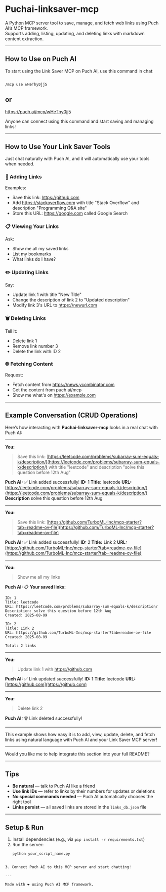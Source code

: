 # Puchai-linksaver-mcp

A Python MCP server tool to save, manage, and fetch web links using Puch AI’s MCP framework.  
Supports adding, listing, updating, and deleting links with markdown content extraction.

---
## How to Use on Puch AI

To start using the Link Saver MCP on Puch AI, use this command in chat:


```

/mcp use wHeThy0jj5

````

## or 
https://puch.ai/mcp/wHeThy0jj5



Anyone can connect using this command and start saving and managing links!

---

## How to Use Your Link Saver Tools

Just chat naturally with Puch AI, and it will automatically use your tools when needed.

### 🔗 Adding Links  
Examples:  
- Save this link: https://github.com  
- Add https://stackoverflow.com with title "Stack Overflow" and description "Programming Q&A site"  
- Store this URL: https://google.com called Google Search  

### 📋 Viewing Your Links  
Ask:  
- Show me all my saved links  
- List my bookmarks  
- What links do I have?  

### ✏️ Updating Links  
Say:  
- Update link 1 with title "New Title"  
- Change the description of link 2 to "Updated description"  
- Modify link 3's URL to https://newurl.com  

### 🗑️ Deleting Links  
Tell it:  
- Delete link 1  
- Remove link number 3  
- Delete the link with ID 2  

### 🌐 Fetching Content  
Request:  
- Fetch content from https://news.ycombinator.com  
- Get the content from puch.ai/mcp  
- Show me what's on https://example.com  

---

## Example Conversation (CRUD Operations)

Here’s how interacting with **Puchai-linksaver-mcp** looks in a real chat with Puch AI:

---

**You:**

> Save this link: [https://leetcode.com/problems/subarray-sum-equals-k/description/](https://leetcode.com/problems/subarray-sum-equals-k/description/) with title "leetcode" and description "solve this question before 12th Aug"

**Puch AI:**
✅ Link added successfully!
**ID:** 1
**Title:** leetcode
**URL:** [https://leetcode.com/problems/subarray-sum-equals-k/description/](https://leetcode.com/problems/subarray-sum-equals-k/description/)
**Description** solve this question before 12th Aug

---

**You:**

> Save this link: [https://github.com/TurboML-Inc/mcp-starter?tab=readme-ov-file](https://github.com/TurboML-Inc/mcp-starter?tab=readme-ov-file)

**Puch AI:**
✅ Link added successfully!
**ID:** 2
**Title:** Link 2
**URL:** [https://github.com/TurboML-Inc/mcp-starter?tab=readme-ov-file](https://github.com/TurboML-Inc/mcp-starter?tab=readme-ov-file)

---

**You:**

> Show me all my links

**Puch AI:**
📋 **Your saved links:**

```
ID: 1  
Title: leetcode  
URL: https://leetcode.com/problems/subarray-sum-equals-k/description/  
Description: solve this question before 12th Aug  
Created: 2025-08-09

ID: 2  
Title: Link 2  
URL: https://github.com/TurboML-Inc/mcp-starter?tab=readme-ov-file  
Created: 2025-08-09

Total: 2 links
```

---

**You:**

> Update link 1 with https://github.com

**Puch AI:**
✅ Link updated successfully!
**ID:** 1
**Title:** leetcode
**URL:** [https://github.com](https://github.com)

---

**You:**

> Delete link 2

**Puch AI:**
🗑️ Link deleted successfully!

---

This example shows how easy it is to add, view, update, delete, and fetch links using natural language with Puch AI and your Link Saver MCP server!

---

Would you like me to help integrate this section into your full README?
 

---

## Tips

- **Be natural** — talk to Puch AI like a friend  
- **Use link IDs** — refer to links by their numbers for updates or deletions  
- **No special commands needed** — Puch AI automatically chooses the right tool  
- **Links persist** — all saved links are stored in the `links_db.json` file  

---

## Setup & Run

1. Install dependencies (e.g., via `pip install -r requirements.txt`)  
2. Run the server:  
   ```bash
   python your_script_name.py
````

3. Connect Puch AI to this MCP server and start chatting!

---

Made with ❤️ using Puch AI MCP framework.
